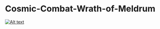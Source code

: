 # Cosmic-Combat-Wrath-of-Meldrum

[![Alt text](https://img.youtube.com/vi/mD5iTq9Yl_c/0.jpg)](https://www.youtube.com/watch?v=mD5iTq9Yl_c)

